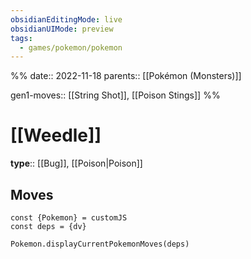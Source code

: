 ```yaml
---
obsidianEditingMode: live
obsidianUIMode: preview
tags:
  - games/pokemon/pokemon
---
```

%%
date:: 2022-11-18
parents:: [[Pokémon (Monsters)]]

gen1-moves:: [[String Shot]], [[Poison Stings]]
%%

# [[Weedle]]

**type**:: [[Bug]], [[Poison|Poison]]

## Moves

```dataviewjs
const {Pokemon} = customJS
const deps = {dv}

Pokemon.displayCurrentPokemonMoves(deps)
```